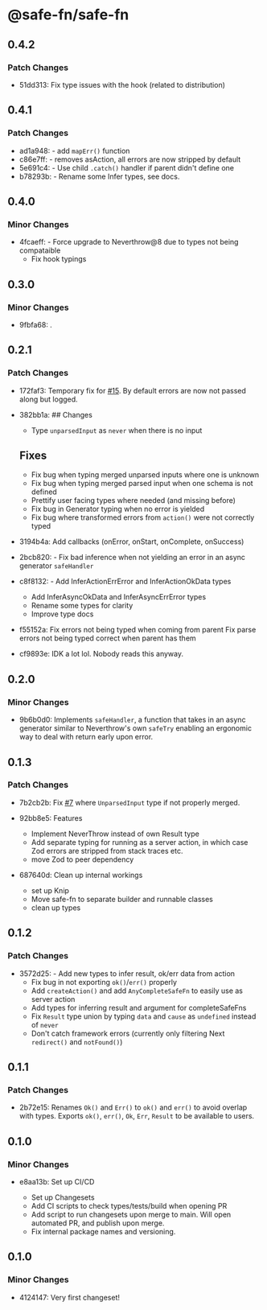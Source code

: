 # @safe-fn/safe-fn

## 0.4.2

### Patch Changes

- 51dd313: Fix type issues with the hook (related to distribution)

## 0.4.1

### Patch Changes

- ad1a948: - add `mapErr()` function
- c86e7ff: - removes asAction, all errors are now stripped by default
- 5e691c4: - Use child `.catch()` handler if parent didn't define one
- b78293b: - Rename some Infer types, see docs.

## 0.4.0

### Minor Changes

- 4fcaeff: - Force upgrade to Neverthrow@8 due to types not being compataible
  - Fix hook typings

## 0.3.0

### Minor Changes

- 9fbfa68: .

## 0.2.1

### Patch Changes

- 172faf3: Temporary fix for [#15](https://github.com/janglad/safe-fn/issues/15). By default errors are now not passed along but logged.
- 382bb1a: ## Changes

  - Type `unparsedInput` as `never` when there is no input

  ## Fixes

  - Fix bug when typing merged unparsed inputs where one is unknown
  - Fix bug when typing merged parsed input when one schema is not defined
  - Prettify user facing types where needed (and missing before)
  - Fix bug in Generator typing when no error is yielded
  - Fix bug where transformed errors from `action()` were not correctly typed

- 3194b4a: Add callbacks (onError, onStart, onComplete, onSuccess)
- 2bcb820: - Fix bad inference when not yielding an error in an async generator `safeHandler`
- c8f8132: - Add InferActionErrError and InferActionOkData types
  - Add InferAsyncOkData and InferAsyncErrError types
  - Rename some types for clarity
  - Improve type docs
- f55152a: Fix errors not being typed when coming from parent
  Fix parse errors not being typed correct when parent has them
- cf9893e: IDK a lot lol. Nobody reads this anyway.

## 0.2.0

### Minor Changes

- 9b6b0d0: Implements `safeHandler`, a function that takes in an async generator similar to Neverthrow's own `safeTry` enabling an ergonomic way to deal with return early upon error.

## 0.1.3

### Patch Changes

- 7b2cb2b: Fix [#7](https://github.com/janglad/safe-fn/issues/7) where `UnparsedInput` type if not properly merged.
- 92bb8e5: Features

  - Implement NeverThrow instead of own Result type
  - Add separate typing for running as a server action, in which case Zod errors are stripped from stack traces etc.
  - move Zod to peer dependency

- 687640d: Clean up internal workings

  - set up Knip
  - Move safe-fn to separate builder and runnable classes
  - clean up types

## 0.1.2

### Patch Changes

- 3572d25: - Add new types to infer result, ok/err data from action
  - Fix bug in not exporting `ok()`/`err()` properly
  - Add `createAction()` and add `AnyCompleteSafeFn` to easily use as server action
  - Add types for inferring result and argument for completeSafeFns
  - Fix `Result` type union by typing `data` and `cause` as `undefined` instead of `never`
  - Don't catch framework errors (currently only filtering Next `redirect()` and `notFound()`)

## 0.1.1

### Patch Changes

- 2b72e15: Renames `Ok()` and `Err()` to `ok()` and `err()` to avoid overlap with types. Exports `ok()`, `err()`, `Ok`, `Err`, `Result` to be available to users.

## 0.1.0

### Minor Changes

- e8aa13b: Set up CI/CD

  - Set up Changesets
  - Add CI scripts to check types/tests/build when opening PR
  - Add script to run changesets upon merge to main. Will open automated PR, and publish upon merge.
  - Fix internal package names and versioning.

## 0.1.0

### Minor Changes

- 4124147: Very first changeset!
